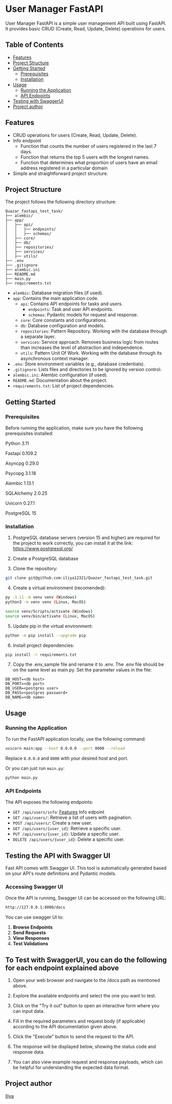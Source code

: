 # User Manager FastAPI

User Manager FastAPI is a simple user management API built using FastAPI.
It provides basic CRUD (Create, Read, Update, Delete) operations for users.

## Table of Contents

- [Features](#features)
- [Project Structure](#project-structure)
- [Getting Started](#getting-started)
  - [Prerequisites](#prerequisites)
  - [Installation](#installation)
- [Usage](#usage)
  - [Running the Application](#running-the-application)
  - [API Endpoints](#api-endpoints)
- [Testing with SwaggerUI](#testing-the-api-with-swagger-ui)
- [Project author](#project-author)

## Features

- CRUD operations for users (Create, Read, Update, Delete).
- Info endpoint
  - Function that counts the number of users registered in the last 7 days.
  - Function that returns the top 5 users with the longest names.
  - Function that determines what proportion of users have an email address registered in a particular domain
- Simple and straightforward project structure.

## Project Structure

The project follows the following directory structure:

```text
Quazar_fastapi_test_task/
├── alembic/
├── app/
│   ├── api/
│   │   ├── endpoints/
│   │   ├── schemas/
│   ├── core/
│   ├── db/
│   ├── repositories/
│   ├── services/
│   ├── utils/
├── .env
├── .gitignore
├── alembic.ini
├── README.md
├── main.py
├── requirements.txt
```

- `alembic`: Database migration files (if used).
- `app`: Contains the main application code.
  - `api`: Contains API endpoints for tasks and users.
    - `endpoints`: Task and user API endpoints.
    - `schemas`: Pydantic models for request and response.
  - `core`: Core constants and configurations.
  - `db`: Database configuration and models.
  - `repositories`: Pattern Repository. Working with the database through a separate layer.
  - `services`: Service approach. Removes business logic from routes than increases the level of abstraction and independence.
  - `utils`: Pattern Unit Of Work. Working with the database through its asynchronous context manager.
- `.env`: Store environment variables (e.g., database credentials).
- `.gitignore`: Lists files and directories to be ignored by version control.
- `alembic.ini`: Alembic configuration (if used).
- `README.md`: Documentation about the project.
- `requirements.txt`: List of project dependencies.

## Getting Started

### Prerequisites

Before running the application, make sure you have the following prerequisites installed:

Python 3.11

Fastapi 0.109.2

Asyncpg 0.29.0

Psycopg 3.1.18

Alembic 1.13.1

SQLAlchemy 2.0.25

Uvicorn 0.27.1

PostgreSQL 15

### Installation

1. PostgreSQL database servers (version 15 and higher) are required for the project to work correctly,
you can install it at the link: <https://www.postgresql.org/>

2. Create a PostgreSQL database

3. Clone the repository:

```bash
git clone git@github.com:iliya12321/Quazar_fastapi_test_task.git
```

4. Create a virtual environment (recomended):

```bash
py -3.11 -m venv venv (Windows)
python3 -m venv venv (Linux, MacOS)

source venv/Scripts/activate (Windows)
source venv/bin/activate (Linux, MacOS)
```

5. Update pip in the virtual environment:

```bash
python -m pip install --upgrade pip
```

6. Install project dependencies:

```bash
pip install -r requirements.txt
```

7. Copy the .env_sample file and rename it to .env. The .env file should be on the same level as main.py. Set the parameter values in the file:

```text
DB_HOST=<db host>
DB_PORT=<db port>
DB_USER=<postgres user>
DB_PASS=<postgres password>
DB_NAME=<db name>
```

## Usage

### Running the Application

To run the FastAPI application locally, use the following command:

```bash
uvicorn main:app --host 0.0.0.0 --port 8000 --reload
```

Replace `0.0.0.0` and `8000` with your desired host and port.

Or you can just run `main.py`:

```bash
python main.py
```

### API Endpoints

The API exposes the following endpoints:

- `GET /api/users/info`: [Features](#features) Info edpoint
- `GET /api/users/`: Retrieve a list of users with pagination.
- `POST /api/users/`: Create a new user.
- `GET /api/users/{user_id}`: Retrieve a specific user.
- `PUT /api/users/{user_id}`: Update a specific user.
- `DELETE /api/users/{user_id}`: Delete a specific user.

## Testing the API with Swagger UI

Fast API comes with Swagger UI. This tool is automatically generated based on your API's route definitions and Pydantic models.

### Accessing Swagger UI

Once the API is running, Swagger UI can be accessed on the following URL:

```bash
http://127.0.0.1:8000/docs
```

You can use swagger UI to:

1. **Browse Endpoints**
2. **Send Requests**
3. **View Responses**
4. **Test Validations**

## To Test with SwaggerUI, you can do the following for each endpoint explained above

1. Open your web browser and navigate to the /docs path as mentioned above.

2. Explore the available endpoints and select the one you want to test.

3. Click on the "Try it out" button to open an interactive form where you can input data.

4. Fill in the required parameters and request body (if applicable) according to the API documentation given above.

5. Click the "Execute" button to send the request to the API.

6. The response will be displayed below, showing the status code and response data.

7. You can also view example request and response payloads, which can be helpful for understanding the expected data format.

## Project author

[Iliya](https://github.com/iliya12321)
